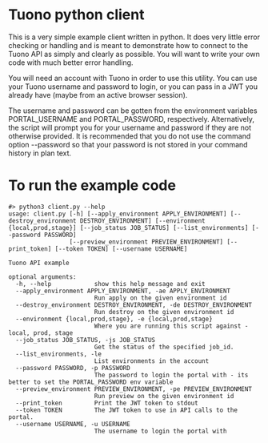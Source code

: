# Tuono python client
This is a very simple example client written in python.  It does very little
error checking or handling and is meant to demonstrate how to connect to
the Tuono API as simply and clearly as possible.  You will want to write your
own code with much better error handling.

You will need an account with Tuono in order to use this utility. You can
use your Tuono username and password to login, or you can pass in a JWT you already
have (maybe from an active browser session).

The username and password can be gotten from the environment variables PORTAL_USERNAME
and PORTAL_PASSWORD, respectively.  Alternatively, the script will prompt you
for your username and password if they are not otherwise provided.  It is
recommended that you do not use the command option --password so that your
password is not stored in your command history in plan text.

# To run the example code
```ignorelang
#> python3 client.py --help
usage: client.py [-h] [--apply_environment APPLY_ENVIRONMENT] [--destroy_environment DESTROY_ENVIRONMENT] [--environment {local,prod,stage}] [--job_status JOB_STATUS] [--list_environments] [--password PASSWORD]
                 [--preview_environment PREVIEW_ENVIRONMENT] [--print_token] [--token TOKEN] [--username USERNAME]

Tuono API example

optional arguments:
  -h, --help            show this help message and exit
  --apply_environment APPLY_ENVIRONMENT, -ae APPLY_ENVIRONMENT
                        Run apply on the given environment id
  --destroy_environment DESTROY_ENVIRONMENT, -de DESTROY_ENVIRONMENT
                        Run destroy on the given environment id
  --environment {local,prod,stage}, -e {local,prod,stage}
                        Where you are running this script against - local, prod, stage
  --job_status JOB_STATUS, -js JOB_STATUS
                        Get the status of the specified job_id.
  --list_environments, -le
                        List environments in the account
  --password PASSWORD, -p PASSWORD
                        The password to login the portal with - its better to set the PORTAL_PASSWORD env variable
  --preview_environment PREVIEW_ENVIRONMENT, -pe PREVIEW_ENVIRONMENT
                        Run preview on the given environment id
  --print_token         Print the JWT token to stdout
  --token TOKEN         The JWT token to use in API calls to the portal.
  --username USERNAME, -u USERNAME
                        The username to login the portal with
```
